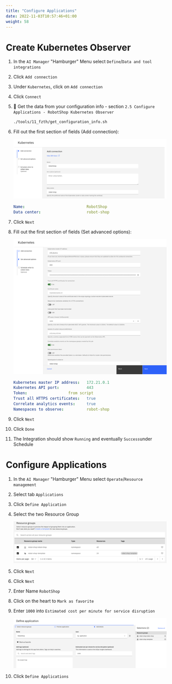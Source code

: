 ```yaml
---
title: "Configure Applications"
date: 2022-11-03T10:57:46+01:00
weight: 58
---
```


# Create Kubernetes Observer

1. In the `AI Manager` "Hamburger" Menu select `Define`/`Data and tool integrations`
1. Click `Add connection`
1. Under `Kubernetes`, click on `Add connection`
1. Click `Connect`
1. 🔎 Get the data from your configuration info - section `2.5 Configure Applications - RobotShop Kubernetes Observer` 

    ```bash
    ./tools/11_fzth/get_configuration_info.sh
    ```


1. Fill out the first section of fields (Add connection):

	![K8s CNI](/pics/39_topo.png)

    ```yaml
	Name:                          	RobotShop
	Data center:                   	robot-shop
    ```

1. Click `Next`

1. Fill out the first section of fields (Set advanced options):

	![K8s CNI](/pics/40_topo.png)

    ```yaml
	Kubernetes master IP address:  	172.21.0.1
	Kubernetes API port:           	443
	Token:					from script
	Trust all HTTPS certificates:  	true
	Correlate analytics events:		true
	Namespaces to observe:         	robot-shop
    ```

1. Click `Next`
1. Click `Done`

1. The Integration should show `Running` and eventually `Success`under Schedule




# Configure Applications


1. In the `AI Manager` "Hamburger" Menu select `Operate`/`Resource management`
1. Select tab `Applications`
1. Click `Define Application`
1. Select the two Resource Group

	![K8s CNI](/pics/41_topo.png)

1. Click `Next`
1. Click `Next`

1. Enter Name `RobotShop`
1. Click on the heart to `Mark as favorite`
1. Enter `1000` into `Estimated cost per minute for service disruption`

	![K8s CNI](/pics/42_topo.png)

1. Click `Define Applications`


